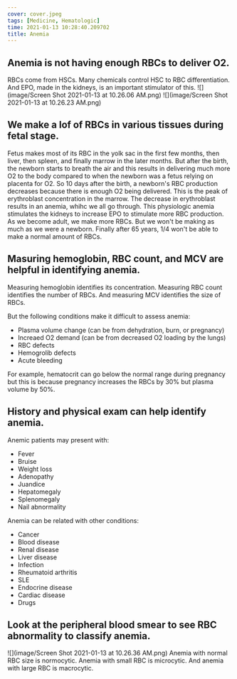 ```yaml
---
cover: cover.jpeg
tags: [Medicine, Hematologic]
time: 2021-01-13 10:28:40.209702
title: Anemia
---
```


## Anemia is not having enough RBCs to deliver O2.

RBCs come from HSCs.
Many chemicals control HSC to RBC differentiation.
And EPO, made in the kidneys, is an important stimulator of this.
![](image/Screen Shot 2021-01-13 at 10.26.06 AM.png)
![](image/Screen Shot 2021-01-13 at 10.26.23 AM.png)

## We make a lof of RBCs in various tissues during fetal stage.

Fetus makes most of its RBC in the yolk sac in the first few months, then liver, then spleen, and finally marrow in the later months.
But after the birth, the newborn starts to breath the air and this results in delivering much more O2 to the body compared to when the newborn was a fetus relying on placenta for O2.
So 10 days after the birth, a newborn's RBC production decreases because there is enough O2 being delivered.
This is the peak of erythroblast concentration in the marrow.
The decrease in erythroblast results in an anemia, whihc we all go through.
This physiologic anemia stimulates the kidneys to increase EPO to stimulate more RBC production.
As we become adult, we make more RBCs.
But we won't be making as much as we were a newborn.
Finally after 65 years, 1/4 won't be able to make a normal amount of RBCs.

## Masuring hemoglobin, RBC count, and MCV are helpful in identifying anemia.

Measuring hemoglobin identifies its concentration.
Measuring RBC count identifies the number of RBCs.
And measuring MCV identifies the size of RBCs.

But the following conditions make it difficult to assess anemia:

- Plasma volume change (can be from dehydration, burn, or pregnancy)
- Increaed O2 demand (can be from decreased O2 loading by the lungs)
- RBC defects
- Hemogrolib defects
- Acute bleeding

For example, hematocrit can go below the normal range during pregnancy but this is because pregnancy increases the RBCs by 30% but plasma volume by 50%.

## History and physical exam can help identify anemia.

Anemic patients may present with:

- Fever
- Bruise
- Weight loss
- Adenopathy
- Juandice
- Hepatomegaly
- Splenomegaly
- Nail abnormality

Anemia can be related with other conditions:

- Cancer
- Blood disease
- Renal disease
- Liver disease
- Infection
- Rheumatoid arthritis
- SLE
- Endocrine disease
- Cardiac disease
- Drugs

## Look at the peripheral blood smear to see RBC abnormality to classify anemia.

![](image/Screen Shot 2021-01-13 at 10.26.36 AM.png)
Anemia with normal RBC size is normocytic.
Anemia with small RBC is microcytic.
And anemia with large RBC is macrocytic.
